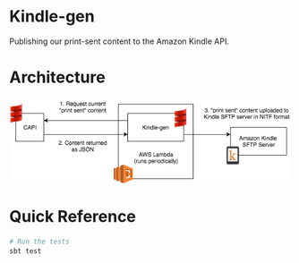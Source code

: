 # Kindle-gen

Publishing our print-sent content to the Amazon Kindle API.

# Architecture

![Architecture diagram](docs/kindle-gen-diagram.png)

# Quick Reference

```sh
# Run the tests
sbt test
```
